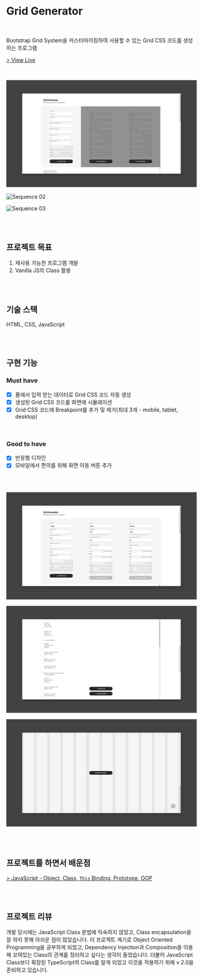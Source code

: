 # Grid Generator

<br/>

Bootstrap Grid System을 커스터마이징하여 사용할 수 있는 Grid CSS 코드를 생성하는 프로그램

[> View Live](https://lexie-kaia.github.io/grid-generator/)

<br/>

![1](./demos/1.jpg)

![Sequence 02](https://user-images.githubusercontent.com/73787590/142248968-8a72e99b-4862-483e-8fd1-e78724382960.gif)

![Sequence 03](https://user-images.githubusercontent.com/73787590/142249025-99b58819-bc24-4bda-a71b-dcf4b421f0f2.gif)

<br/>
<br/>

## 프로젝트 목표

1. 재사용 가능한 프로그램 개발
2. Vanilla JS의 Class 활용

<br/>
<br/>

## 기술 스택

HTML, CSS, JavaScript

<br/>
<br/>

## 구현 기능

### Must have

- [x] 폼에서 입력 받는 데이터로 Grid CSS 코드 자동 생성
- [x] 생성된 Grid CSS 코드를 화면에 시뮬레이션
- [x] Grid CSS 코드에 Breakpoint를 추가 및 제거(최대 3개 - mobile, tablet, desktop)

<br/>

### Good to have

- [x] 반응형 디자인
- [x] 모바일에서 편의를 위해 화면 이동 버튼 추가

<br/>
<br/>

![2](./demos/2.jpg)

![3](./demos/3.jpg)

![4](./demos/4.jpg)

<br/>
<br/>

## 프로젝트를 하면서 배운점

[> JavaScript - Object, Class, `This` Binding, Prototype, OOP](https://spring-slipper-6a7.notion.site/JavaScript-Object-Class-This-Binding-Prototype-OOP-07177a83888a41ec9e95422fddec50e6)

<br/>
<br/>

## 프로젝트 리뷰

개발 당시에는 JavaScript Class 문법에 익숙하지 않았고, Class encapsulation을 잘 하지 못해 아쉬운 점이 많았습니다. 이 프로젝트 계기로 Object Oriented Programming을 공부하게 되었고, Dependency Injection과 Composition을 이용해 꼬여있는 Class의 관계를 정리하고 싶다는 생각이 들었습니다. 더불어 JavaScript Class보다 확장된 TypeScript의 Class를 알게 되었고 이것을 적용하기 위해 v 2.0을 준비하고 있습니다.

<br/>
